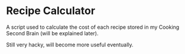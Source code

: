# Recipe Calculator

A script used to calculate the cost of each recipe stored in my Cooking Second Brain (will be explained later).

Still very hacky, will become more useful eventually. 